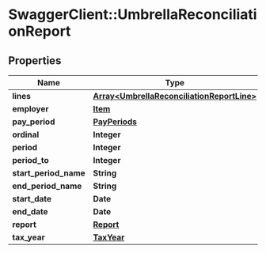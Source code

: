 # SwaggerClient::UmbrellaReconciliationReport

## Properties
Name | Type | Description | Notes
------------ | ------------- | ------------- | -------------
**lines** | [**Array&lt;UmbrellaReconciliationReportLine&gt;**](UmbrellaReconciliationReportLine.md) |  | [optional] 
**employer** | [**Item**](Item.md) |  | [optional] 
**pay_period** | [**PayPeriods**](PayPeriods.md) |  | [optional] 
**ordinal** | **Integer** |  | [optional] 
**period** | **Integer** |  | [optional] 
**period_to** | **Integer** |  | [optional] 
**start_period_name** | **String** |  | [optional] 
**end_period_name** | **String** |  | [optional] 
**start_date** | **Date** |  | [optional] 
**end_date** | **Date** |  | [optional] 
**report** | [**Report**](Report.md) |  | [optional] 
**tax_year** | [**TaxYear**](TaxYear.md) |  | [optional] 

